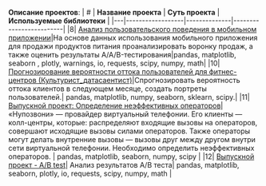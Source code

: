 **Описание проектов**:
| # |             **Название проекта**                |                  **Суть проекта**                    |               **Используемые библиотеки**                |
|---|------------------|--------------|-------------------------|
|8| [Анализ пользовательского поведения в мобильном приложении](https://github.com/LiliyaGoncharova/analytics-projects/tree/main/%D0%90%D0%BD%D0%B0%D0%BB%D0%B8%D0%B7_%D0%BF%D0%BE%D0%BB%D1%8C%D0%B7%D0%BE%D0%B2%D0%B0%D1%82%D0%B5%D0%BB%D1%8C%D1%81%D0%BA%D0%BE%D0%B3%D0%BE_%D0%BF%D0%BE%D0%B2%D0%B5%D0%B4%D0%B5%D0%BD%D0%B8%D1%8F_%D0%B2_%D0%BC%D0%BE%D0%B1%D0%B8%D0%BB%D1%8C%D0%BD%D0%BE%D0%BC_%D0%BF%D1%80%D0%B8%D0%BB%D0%BE%D0%B6%D0%B5%D0%BD%D0%B8%D0%B8)|На основе данных использования мобильного приложения для продажи продуктов питания проанализировать воронку продаж, а также оценить результаты A/A/B-тестирования|pandas, matplotlib, seaborn , plotly, warnings, io, requests, scipy, numpy, math|
|10| [Прогнозирование вероятности оттока пользователей для фитнес-центров (Культурист_датасаентист)](https://github.com/LiliyaGoncharova/analytics-projects/tree/main/%D0%BA%D1%83%D0%BB%D1%8C%D1%82%D1%83%D1%80%D0%B8%D1%81%D1%82_%D0%B4%D0%B0%D1%82%D0%B0%D1%81%D0%B0%D0%B5%D0%BD%D1%82%D0%B8%D1%81%D1%82)|Спрогнозировать вероятность оттока клиентов в следующем месяце, создать портреты пользователей.| pandas, matplotlib, numpy, seaborn, sklearn, scipy.|
|11| [ Выпускной проект: Определение неэффективных операторов](https://github.com/LiliyaGoncharova/analytics-projects/tree/main/final_project)| «Нупозвони» — провайдер виртуальный телефонии. Его клиенты — колл-центры, которые: распределяют входящие вызовы на операторов, совершают исходящие вызовы силами операторов. Также операторы могут делать внутренние вызовы — вызовы друг между другом внутри сети виртуальной телефонии. Необходимо определить неэффективных операторов. | pandas, matplotlib, seaborn, numpy, scipy |
|12| [Выпускной проект - A/B test](https://github.com/LiliyaGoncharova/analytics-projects/tree/main/final_project_AB_test)| Анализ результатов A/B теста| pandas, matplotlib, seaborn, plotly, io, requests, scipy, numpy, math |
